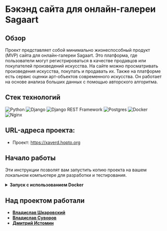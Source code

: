
# Бэкэнд сайта для онлайн-галереи Sagaart

## Обзор
Проект представляет собой минимально жизнеспособный продукт (MVP) сайта для онлайн-галереи Sagaart. Это платформа, где пользователи могут регистрироваться в качестве продавцов или покупателей произведений искусства. На сайте можно просматривать произведения искусства, покупать и продавать их. Также на платформе есть сервис оценки арт-объектов современного искусства. Он работает на основе анализа больших данных с помощью авторского алгоритма.


## Стек технологий
![Python](https://img.shields.io/badge/-Python-3776AB?style=for-the-badge&logo=python&logoColor=white)
![Django](https://img.shields.io/badge/-Django-092E20?style=for-the-badge&logo=django&logoColor=white)
![Django REST Framework](https://img.shields.io/badge/Django_REST_Framework-009688?style=for-the-badge&logo=django&logoColor=white)
![Postgres](https://img.shields.io/badge/-Postgres-336791?style=for-the-badge&logo=postgresql&logoColor=white)
![Docker](https://img.shields.io/badge/-Docker-2496ED?style=for-the-badge&logo=docker&logoColor=white)
![Nginx](https://img.shields.io/badge/-Nginx-009639?style=for-the-badge&logo=nginx&logoColor=white)

## URL-адреса проекта:
- Проект: https://xaverd.hopto.org

## Начало работы

Эти инструкции позволят вам запустить копию проекта на вашем локальном компьютере для разработки и тестирования.

<details>
<summary><strong>Запуск с использованием Docker</strong></summary>

### Предварительные требования

Убедитесь, что у вас установлены Docker и Docker Compose. Это можно сделать, следуя официальной документации Docker: https://docs.docker.com/get-docker/ и https://docs.docker.com/compose/install/

### Установка и запуск

1. Клонируйте репозиторий на локальный компьютер:
   ```
   git clone git@github.com:Sagaart-4/backend.git
   cd backend/infra
   ```

2. Запустите контейнеры с помощью Docker Compose:
   ```
   docker compose -f docker-compose.local.yml up
   ```

   Теперь приложение должно быть доступно по адресу:

   http://localhost:8000

   А документация доступна по адресу:

   http://localhost:8000/api/v1/swagger/

</details>


## Над проектом работали
- [**Владислав Шкаровский**](https://github.com/0z0nize)
- [**Владислав Суворов**](https://github.com/XaverD1992)
- [**Дмитрий Истомин**](https://github.com/vhg860)
